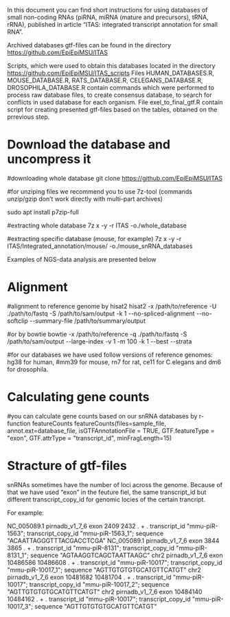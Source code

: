 In this document you can find short instructions for using databases of small non-coding RNAs (piRNA, miRNA (mature and precursors), tRNA, rRNA), published in article “ITAS: integrated transcript annotation for small RNA”. 

Archived databases gtf-files can be found in the directory https://github.com/EpiEpiMSU/ITAS 

Scripts, which were used to obtain this databases located in the directory https://github.com/EpiEpiMSU/ITAS_scripts 
Files HUMAN_DATABASES.R, MOUSE_DATABASE.R, RATS_DATABASE.R, CELEGANS_DATABASE.R, DROSOPHILA_DATABASE.R contain commands which were performed to process raw database files, to create consensus database, to search for conflicts in used database for each organism.
File exel_to_final_gtf.R contain script for creating presented gtf-files based on the tables, obtained on the prrevious step. 

Download the database and uncompress it
================

#downloading whole database
git clone https://github.com/EpiEpiMSU/ITAS 

#for unziping files we recommend you to use 7z-tool (commands unzip/gzip don’t work directly with multi-part archives)

sudo apt install p7zip-full

#extracting whole database
7z x -y -r ITAS -o./whole_database

#extracting specific database (mouse, for example)
7z x -y -r ITAS/Integrated_annotation/mouse/ -o./mouse_snRNA_databases

Examples of NGS-data analysis are presented below

Alignment
=========

#alignment to reference genome by hisat2 
hisat2 -x /path/to/reference -U ./path/to/fastq -S /path/to/sam/output -k 1 --no-spliced-alignment --no-softclip --summary-file /path/to/summary/output

#or by bowtie
bowtie -x /path/to/reference -q ./path/to/fastq -S /path/to/sam/output --large-index -v 1 -m 100 -k 1 --best --strata

#for our databases we have used follow versions of reference genomes: hg38 for human, #mm39 for mouse, rn7 for rat, ce11 for C.elegans and dm6 for drosophila. 

Calculating gene counts
=======================

#you can calculate gene counts based on our snRNA databases by r-function featureCounts
featureCounts(files=sample_file, annot.ext=database_file, isGTFAnnotationFile = TRUE, GTF.featureType = "exon", GTF.attrType = "transcript_id", minFragLength=15)

Stracture of gtf-files
======================

snRNAs sometimes have the number of loci across the genome.  Because of that we have used “exon” in the feuture fiel, the same transcript_id but different transcript_copy_id for genomic locies of the certain trancript.

For example:

NC_005089.1    pirnadb_v1_7_6    exon    2409    2432    .    +    .    transcript_id "mmu-piR-1563"; transcript_copy_id "mmu-piR-1563_1"; sequence "ACAATTAGGGTTTACGACCTCGA"
NC_005089.1    pirnadb_v1_7_6    exon    3844    3865    .    +    .    transcript_id "mmu-piR-8131"; transcript_copy_id "mmu-piR-8131_1"; sequence "AGTAAGGTCAGCTAATTAAGC"
chr2    pirnadb_v1_7_6    exon    10486586    10486608    .    +    .    transcript_id "mmu-piR-10017"; transcript_copy_id "mmu-piR-10017_1"; sequence "AGTTGTGTGTGCATGTTCATGT"
chr2    pirnadb_v1_7_6    exon    10481682    10481704    .    +    .    transcript_id "mmu-piR-10017"; transcript_copy_id "mmu-piR-10017_2"; sequence "AGTTGTGTGTGCATGTTCATGT"
chr2    pirnadb_v1_7_6    exon    10484140    10484162    .    +    .    transcript_id "mmu-piR-10017"; transcript_copy_id "mmu-piR-10017_3"; sequence "AGTTGTGTGTGCATGTTCATGT"